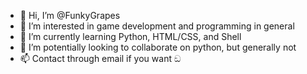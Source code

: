- 👋 Hi, I’m @FunkyGrapes
- 👀 I’m interested in game development and programming in general
- 🌱 I’m currently learning Python, HTML/CSS, and Shell
- 💞️ I’m potentially looking to collaborate on python, but generally not
- 📫 Contact through email if you want ඞ

<!---
FunkyGrapes/FunkyGrapes is a ✨ special ✨ repository because its `README.md` (this file) appears on your GitHub profile.
You can click the Preview link to take a look at your changes.
--->
